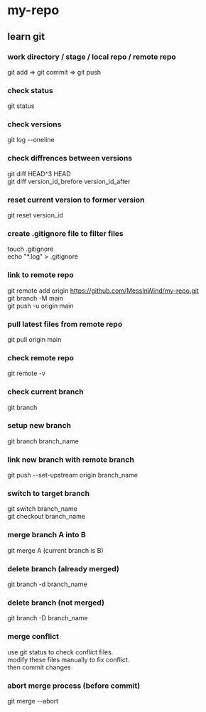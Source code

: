# my-repo

## learn git

### work directory / stage / local repo / remote repo
git add => git commit => git push

### check status
git status

### check versions
git log --oneline

### check diffrences between versions
git diff HEAD^3 HEAD <br>
git diff version_id_brefore version_id_after

### reset current version to former version
git reset version_id

### create .gitignore file to filter files
touch .gitignore <br>
echo "*.log" > .gitignore

### link to remote repo
git remote add origin https://github.com/MessInWind/my-repo.git <br>
git branch -M main <br>
git push -u origin main

### pull latest files from remote repo
git pull origin main

### check remote repo
git remote -v

### check current branch
git branch

### setup new branch
git branch branch_name

### link new branch with remote branch
git push --set-upstream origin branch_name

### switch to target branch
git switch branch_name <br>
git checkout branch_name

### merge branch A into B
git merge A (current branch is B)

### delete branch (already merged)
git branch -d branch_name

### delete branch (not merged)
git branch -D branch_name

### merge conflict
use git status to check conflict files. <br>
modify these files manually to fix conflict. <br>
then commit changes

### abort merge process (before commit)
git merge --abort

